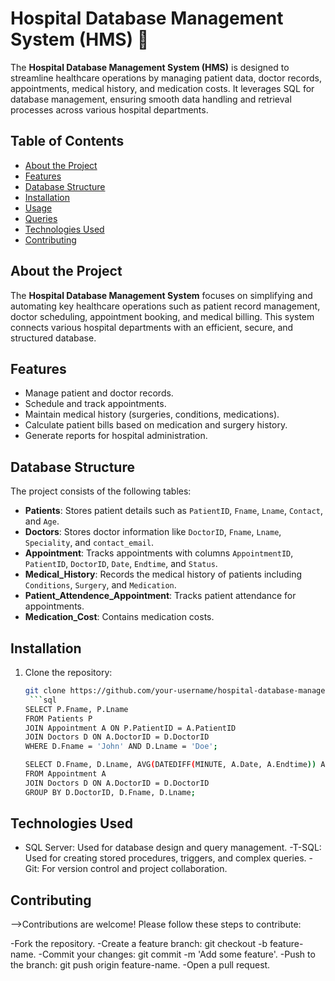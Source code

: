 # Hospital Database Management System (HMS) 🏥

The **Hospital Database Management System (HMS)** is designed to streamline healthcare operations by managing patient data, doctor records, appointments, medical history, and medication costs. It leverages SQL for database management, ensuring smooth data handling and retrieval processes across various hospital departments.

## Table of Contents
- [About the Project](#about-the-project)
- [Features](#features)
- [Database Structure](#database-structure)
- [Installation](#installation)
- [Usage](#usage)
- [Queries](#queries)
- [Technologies Used](#technologies-used)
- [Contributing](#contributing)

## About the Project

The **Hospital Database Management System** focuses on simplifying and automating key healthcare operations such as patient record management, doctor scheduling, appointment booking, and medical billing. This system connects various hospital departments with an efficient, secure, and structured database.

## Features
- Manage patient and doctor records.
- Schedule and track appointments.
- Maintain medical history (surgeries, conditions, medications).
- Calculate patient bills based on medication and surgery history.
- Generate reports for hospital administration.

## Database Structure
The project consists of the following tables:

- **Patients**: Stores patient details such as `PatientID`, `Fname`, `Lname`, `Contact`, and `Age`.
- **Doctors**: Stores doctor information like `DoctorID`, `Fname`, `Lname`, `Speciality`, and `contact_email`.
- **Appointment**: Tracks appointments with columns `AppointmentID`, `PatientID`, `DoctorID`, `Date`, `Endtime`, and `Status`.
- **Medical_History**: Records the medical history of patients including `Conditions`, `Surgery`, and `Medication`.
- **Patient_Attendence_Appointment**: Tracks patient attendance for appointments.
- **Medication_Cost**: Contains medication costs.

## Installation
1. Clone the repository:
   ```bash
   git clone https://github.com/your-username/hospital-database-management.git
    ```sql
   SELECT P.Fname, P.Lname
   FROM Patients P
   JOIN Appointment A ON P.PatientID = A.PatientID
   JOIN Doctors D ON A.DoctorID = D.DoctorID
   WHERE D.Fname = 'John' AND D.Lname = 'Doe';
   
   SELECT D.Fname, D.Lname, AVG(DATEDIFF(MINUTE, A.Date, A.Endtime)) AS Avg_Appointment_Duration
   FROM Appointment A
   JOIN Doctors D ON A.DoctorID = D.DoctorID
   GROUP BY D.DoctorID, D.Fname, D.Lname;

## Technologies Used
- SQL Server: Used for database design and query management.
-T-SQL: Used for creating stored procedures, triggers, and complex queries.
-Git: For version control and project collaboration.

## Contributing
-->Contributions are welcome! Please follow these steps to contribute:

-Fork the repository.
-Create a feature branch: git checkout -b feature-name.
-Commit your changes: git commit -m 'Add some feature'.
-Push to the branch: git push origin feature-name.
-Open a pull request.


